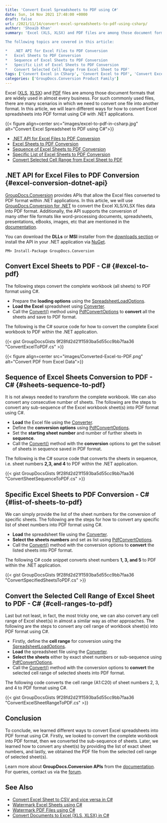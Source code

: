```yaml
---
title: 'Convert Excel Spreadsheets to PDF using C#'
date: Sun, 14 Nov 2021 17:48:00 +0000
draft: false
url: /2021/11/14/convert-excel-spreadsheets-to-pdf-using-csharp/
author: 'Shoaib Khan'
summary: 'Excel (XLS, XLSX) and PDF files are among those document formats that are widely used in almost every business. For such commonly used files there are many scenarios in which we need to convert one file into another format. In this article, we will learn different ways for how to convert Excel spreadsheets into PDF format using C# with .NET applications.

The following topics are covered in this article:

*   .NET API for Excel Files to PDF Conversion
*   Excel Sheets to PDF Conversion
*   Sequence of Excel Sheets to PDF Conversion
*   Specific List of Excel Sheets to PDF Conversion
*   Convert Selected Cell Range from Excel Sheet to PDF'
tags: ['Convert Excel in CSharp', 'Convert Excel to PDF', 'Convert Excel to PDF in CSharp', 'Convert to PDF in CSharp', 'Excel to PDF', 'Excel to PDF in CSharp', ]
categories: ['GroupDocs.Conversion Product Family']
---
```


Excel ([XLS](https://docs.fileformat.com/spreadsheet/xls/), [XLSX](https://docs.fileformat.com/spreadsheet/xlsx/)) and [PDF](https://docs.fileformat.com/pdf/) files are among those document formats that are widely used in almost every business. For such commonly used files, there are many scenarios in which we need to convert one file into another format. In this article, we will learn different ways for how to convert Excel spreadsheets into PDF format using C# with .NET applications.



{{< figure align=center src="images/excel-to-pdf-in-csharp.jpg" alt="Convert Excel Spreadsheet to PDF using C#">}}


*   [.NET API for Excel Files to PDF Conversion](#excel-conversion-dotnet-api)
*   [Excel Sheets to PDF Conversion](#excel-to-pdf)
*   [Sequence of Excel Sheets to PDF Conversion](#sheets-sequence-to-pdf)
*   [Specific List of Excel Sheets to PDF Conversion](#list-of-sheets-to-pdf)
*   [Convert Selected Cell Range from Excel Sheet to PDF](#cell-ranges-to-pdf)

## .NET API for Excel Files to PDF Conversion {#excel-conversion-dotnet-api}

[GroupDocs.Conversion](https://products.groupdocs.com/conversion/) provides APIs that allow the Excel files converted to PDF format within .NET applications. In this article, we will use [GroupDocs.Conversion for .NET](https://products.groupdocs.com/conversion/net/) to convert the Excel XLS/XLSX files data into PDF format. Additionally, the API supports the conversion of many other file formats like word-processing documents, spreadsheets, presentations, eBooks, images, etc that are mentioned in the [documentation](https://docs.groupdocs.com/conversion/net/supported-document-formats/).

You can download the **DLLs** or **MSI** installer from the [downloads section](https://downloads.groupdocs.com/conversion) or install the API in your .NET application via [NuGet](https://www.nuget.org/packages/groupdocs.conversion).

```
PM> Install-Package GroupDocs.Conversion
```

## Convert Excel Sheets to PDF - C# {#excel-to-pdf}

The following steps convert the complete workbook (all sheets) to PDF format using C#.

*   Prepare the **loading options** using the [SpreadsheetLoadOptions](https://apireference.groupdocs.com/conversion/net/groupdocs.conversion.options.load/spreadsheetloadoptions).
*   **Load the Excel** spreadsheet using [Converter](https://apireference.groupdocs.com/conversion/net/groupdocs.conversion/converter).
*   Call the [Convert()](https://apireference.groupdocs.com/conversion/net/groupdocs.conversion/converter/methods/convert/index) method using [PdfConvertOptions](https://apireference.groupdocs.com/conversion/net/groupdocs.conversion.options.convert/pdfconvertoptions) to **convert** all the sheets and save to PDF format.

The following is the C# source code for how to convert the complete Excel workbook to PDF within the .NET application.

{{< gist GroupDocsGists 9f28fd2d21f1593ba5d55cc9bb7faa36 "ConvertExcelToPDF.cs" >}}



{{< figure align=center src="images/Converted-Excel-to-PDF.png" alt="Convert PDF from Excel Data">}}


## Sequence of Excel Sheets Conversion to PDF - C# {#sheets-sequence-to-pdf}

It is not always needed to transform the complete workbook. We can also convert any consecutive number of sheets. The following are the steps to convert any sub-sequence of the Excel workbook sheet(s) into PDF format using C#.

*   **Load** the Excel file using the [Converter](https://apireference.groupdocs.com/conversion/net/groupdocs.conversion/converter).
*   Define the **conversion options** using [PdfConvertOptions](https://apireference.groupdocs.com/conversion/net/groupdocs.conversion.options.convert/pdfconvertoptions).
*   Set the **starting sheet number** and number of further sheets in **sequence**.
*   Call the [Convert()](https://apireference.groupdocs.com/conversion/net/groupdocs.conversion/converter/methods/convert/index) method with the **conversion** options to get the subset of sheets in sequence saved in PDF format.

The following is the C# source code that converts the sheets in sequence, i.e. sheet numbers **2,3, and 4** to PDF within the .NET application.

{{< gist GroupDocsGists 9f28fd2d21f1593ba5d55cc9bb7faa36 "ConvertSheetSequenceToPDF.cs" >}}

## Specific Excel Sheets to PDF Conversion - C# {#list-of-sheets-to-pdf}

We can simply provide the list of the sheet numbers for the conversion of specific sheets. The following are the steps for how to convert any specific list of sheet numbers into PDF format using C#.

*   **Load** the spreadsheet file using the [Converter](https://apireference.groupdocs.com/conversion/net/groupdocs.conversion/converter).
*   **Select the sheets numbers** and set as list using [PdfConvertOptions](https://apireference.groupdocs.com/conversion/net/groupdocs.conversion.options.convert/pdfconvertoptions).
*   Call the [Convert()](https://apireference.groupdocs.com/conversion/net/groupdocs.conversion/converter/methods/convert/index) method with the conversion options to **convert** the listed sheets into PDF format.

The following C# code snippet converts sheet numbers **1, 3, and 5** to PDF within the .NET application.

{{< gist GroupDocsGists 9f28fd2d21f1593ba5d55cc9bb7faa36 "ConvertSpecifiedSheetsToPDF.cs" >}}

## Convert the Selected Cell Range of Excel Sheet to PDF - C# {#cell-ranges-to-pdf}

Last but not least, in fact, the most tricky one, we can also convert any cell range of Excel sheet(s) in almost a similar way as other approaches. The following are the steps to convert any cell range of workbook sheet(s) into PDF format using C#.

*   Firstly, define the **cell range** for conversion using the [SpreadsheetLoadOptions](https://apireference.groupdocs.com/conversion/net/groupdocs.conversion.options.load/spreadsheetloadoptions).
*   **Load** the spreadsheet file using the [Converter](https://apireference.groupdocs.com/conversion/net/groupdocs.conversion/converter).
*   **Select the sheets** either by exact sheet numbers or sub-sequence using [PdfConvertOptions](https://apireference.groupdocs.com/conversion/net/groupdocs.conversion.options.convert/pdfconvertoptions).
*   Call the [Convert()](https://apireference.groupdocs.com/conversion/net/groupdocs.conversion/converter/methods/convert/index) method with the conversion options to **convert** the selected cell range of selected sheets into PDF format.

The following code converts the cell range (A1:C20) of sheet numbers 2, 3, and 4 to PDF format using C#.

{{< gist GroupDocsGists 9f28fd2d21f1593ba5d55cc9bb7faa36 "ConvertExcelSheetRangeToPDF.cs" >}}

## Conclusion

To conclude, we learned different ways to convert Excel spreadsheets into PDF format using C#. Firstly, we looked to convert the complete workbook into PDF format, then we converted the sub-sequence of sheets. Later, we learned how to convert any sheet(s) by providing the list of exact sheet numbers, and lastly, we obtained the PDF file from the selected cell range of selected sheet(s).

Learn more about **GroupDocs.Conversion APIs** from the [documentation](https://docs.groupdocs.com/conversion). For queries, contact us via the [forum](https://forum.groupdocs.com/).

## See Also

*   [Convert Excel Sheet to CSV and vice versa in C#](https://blog.groupdocs.com/2021/08/18/convert-excel-xls-xlsx-and-csv-in-csharp/)
*   [Watermark Excel Sheets using C#](https://blog.groupdocs.com/2021/11/04/watermark-excel-sheets-using-csharp/)
*   [Watermark PDF Files using C#](https://blog.groupdocs.com/2021/07/27/watermark-pdf-files-using-csharp/)
*   [Convert Documents to Excel (XLS, XLSX) in C#](https://blog.groupdocs.com/2021/04/13/convert-document-to-excel-xls-xlsx-in-csharp/)





